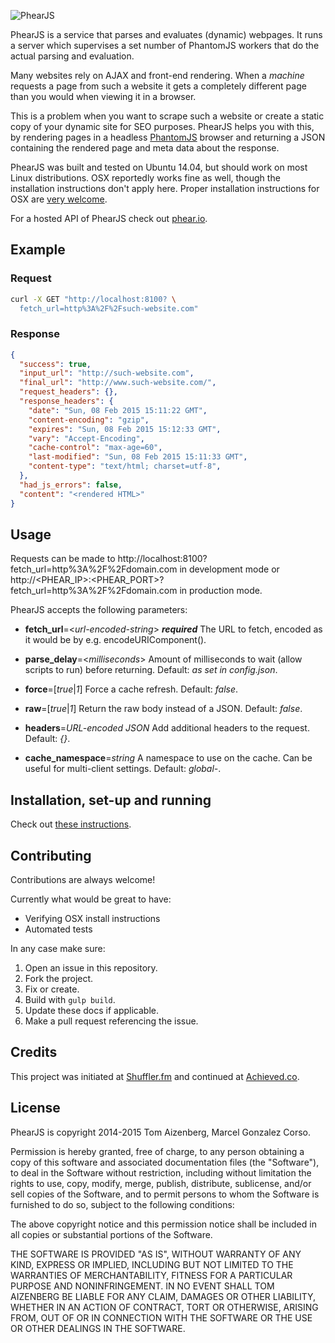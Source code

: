 ![PhearJS](http://d3jtdrwnfjguwh.cloudfront.net/logo-red.svg)


PhearJS is a service that parses and evaluates (dynamic) webpages. It runs a server which supervises a set number of PhantomJS workers that do the actual parsing and evaluation.

Many websites rely on AJAX and front-end rendering. When a *machine* requests a page from such a website it gets a completely different page than you would when viewing it in a browser. 

This is a problem when you want to scrape such a website or create a static copy of your dynamic site for SEO purposes. PhearJS helps you with this, by rendering pages in a headless [PhantomJS](http://phantomjs.org/) browser and returning a JSON containing the rendered page and meta data about the response.

PhearJS was built and tested on Ubuntu 14.04, but should work on most Linux distributions. OSX reportedly works fine as well, though the installation instructions don't apply here. Proper installation instructions for OSX are [very welcome](#contributing).

For a hosted API of PhearJS check out [phear.io](http://phear.io).

## Example

### Request

```bash
curl -X GET "http://localhost:8100? \
  fetch_url=http%3A%2F%2Fsuch-website.com"
```

### Response

``` json
{
  "success": true,
  "input_url": "http://such-website.com",
  "final_url": "http://www.such-website.com/",
  "request_headers": {},
  "response_headers": {
    "date": "Sun, 08 Feb 2015 15:11:22 GMT",
    "content-encoding": "gzip",
    "expires": "Sun, 08 Feb 2015 15:12:33 GMT",
    "vary": "Accept-Encoding",
    "cache-control": "max-age=60",
    "last-modified": "Sun, 08 Feb 2015 15:11:33 GMT",
    "content-type": "text/html; charset=utf-8",
  },
  "had_js_errors": false,
  "content": "<rendered HTML>"
}
```

## Usage

Requests can be made to http://localhost:8100?fetch_url=http%3A%2F%2Fdomain.com in development mode or http://<PHEAR_IP>:<PHEAR_PORT>?fetch_url=http%3A%2F%2Fdomain.com in production mode.

PhearJS accepts the following parameters:

- **fetch_url**=<*url-encoded-string*\> ***required***
  The URL to fetch, encoded as it would be by e.g. encodeURIComponent().

- **parse_delay**=<*milliseconds*\>
  Amount of milliseconds to wait (allow scripts to run) before returning.
  Default: *as set in config.json*.

- **force**=[*true*|*1*]
  Force a cache refresh.
  Default: *false*.

- **raw**=[*true*|*1*]
  Return the raw body instead of a JSON.
  Default: *false*.

- **headers**=*URL-encoded JSON*
  Add additional headers to the request.
  Default: *{}*.

- **cache_namespace**=*string*
  A namespace to use on the cache. Can be useful for multi-client settings.
  Default: *global-*.

## Installation, set-up and running

Check out [these instructions](INSTALLATION.md).

## Contributing

Contributions are always welcome!

Currently what would be great to have:

- Verifying OSX install instructions
- Automated tests

In any case make sure:

1. Open an issue in this repository.
2. Fork the project.
3. Fix or create.
4. Build with `gulp build`.
5. Update these docs if applicable.
6. Make a pull request referencing the issue.

## Credits

This project was initiated at [Shuffler.fm](http://shuffler.fm) and continued at [Achieved.co](http://achieved.co).

## License

PhearJS is copyright 2014-2015 Tom Aizenberg, Marcel Gonzalez Corso.

Permission is hereby granted, free of charge, to any person obtaining a copy of this software and associated documentation files (the "Software"), to deal in the Software without restriction, including without limitation the rights to use, copy, modify, merge, publish, distribute, sublicense, and/or sell copies of the Software, and to permit persons to whom the Software is furnished to do so, subject to the following conditions:

The above copyright notice and this permission notice shall be included in all copies or substantial portions of the Software.

THE SOFTWARE IS PROVIDED "AS IS", WITHOUT WARRANTY OF ANY KIND, EXPRESS OR IMPLIED, INCLUDING BUT NOT LIMITED TO THE WARRANTIES OF MERCHANTABILITY, FITNESS FOR A PARTICULAR PURPOSE AND NONINFRINGEMENT. IN NO EVENT SHALL TOM AIZENBERG BE LIABLE FOR ANY CLAIM, DAMAGES OR OTHER LIABILITY, WHETHER IN AN ACTION OF CONTRACT, TORT OR OTHERWISE, ARISING FROM, OUT OF OR IN CONNECTION WITH THE SOFTWARE OR THE USE OR OTHER DEALINGS IN THE SOFTWARE.
